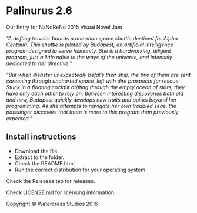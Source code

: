 # Palinurus 2.6 #
Our Entry for NaNoReNo 2015 Visual Novel Jam

*"A drifting traveler boards a one-man space shuttle destined for Alpha Centauri. This shuttle is piloted by Budapest, an artificial intelligence program designed to serve humanity. She is a hardworking, diligent program, just a little naïve to the ways of the universe, and intensely dedicated to her directive."*

*"But when disaster unexpectedly befalls their ship, the two of them are sent careening through uncharted space, left with dire prospects for rescue. Stuck in a floating cockpit drifting through the empty ocean of stars, they have only each other to rely on. Between interesting discoveries both old and new, Budapest quickly develops new traits and quirks beyond her programming. As she attempts to navigate her own troubled seas, the passenger discovers that there is more to this program than previously expected."*

## Install instructions ##
* Download the file.
* Extract to the folder.
* Check the README.html
* Run the correct distribution for your operating system.


Check the Releases tab for releases.

Check LICENSE.md for licensing information.

Copyright © Watercress Studios 2016
